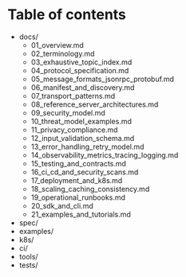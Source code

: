# Table of contents

- docs/
  - 01_overview.md
  - 02_terminology.md
  - 03_exhaustive_topic_index.md
  - 04_protocol_specification.md
  - 05_message_formats_jsonrpc_protobuf.md
  - 06_manifest_and_discovery.md
  - 07_transport_patterns.md
  - 08_reference_server_architectures.md
  - 09_security_model.md
  - 10_threat_model_examples.md
  - 11_privacy_compliance.md
  - 12_input_validation_schema.md
  - 13_error_handling_retry_model.md
  - 14_observability_metrics_tracing_logging.md
  - 15_testing_and_contracts.md
  - 16_ci_cd_and_security_scans.md
  - 17_deployment_and_k8s.md
  - 18_scaling_caching_consistency.md
  - 19_operational_runbooks.md
  - 20_sdk_and_cli.md
  - 21_examples_and_tutorials.md
- spec/
- examples/
- k8s/
- ci/
- tools/
- tests/

